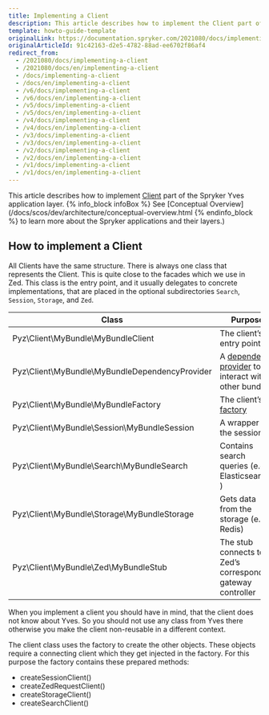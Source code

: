 ```yaml
---
title: Implementing a Client
description: This article describes how to implement the Client part of the Spryker Yves application layer.
template: howto-guide-template
originalLink: https://documentation.spryker.com/2021080/docs/implementing-a-client
originalArticleId: 91c42163-d2e5-4782-88ad-ee6702f86af4
redirect_from:
  - /2021080/docs/implementing-a-client
  - /2021080/docs/en/implementing-a-client
  - /docs/implementing-a-client
  - /docs/en/implementing-a-client
  - /v6/docs/implementing-a-client
  - /v6/docs/en/implementing-a-client
  - /v5/docs/implementing-a-client
  - /v5/docs/en/implementing-a-client
  - /v4/docs/implementing-a-client
  - /v4/docs/en/implementing-a-client
  - /v3/docs/implementing-a-client
  - /v3/docs/en/implementing-a-client
  - /v2/docs/implementing-a-client
  - /v2/docs/en/implementing-a-client
  - /v1/docs/implementing-a-client
  - /v1/docs/en/implementing-a-client
---
```


This article describes how to implement [Client](/docs/scos/dev/back-end-development/client/client.html) part of the Spryker Yves application layer.
{% info_block infoBox %}
See [Conceptual Overview](/docs/scos/dev/architecture/conceptual-overview.html
{% endinfo_block %} to learn more about the Spryker applications and their layers.)
## How to implement a Client
All Clients have the same structure. There is always one class that represents the Client. This is quite close to the facades which we use in Zed. This class is the entry point, and it usually delegates to concrete implementations, that are placed in the optional subdirectories `Search`, `Session`, `Storage`, and `Zed`.

| Class                                          | Purpose                                                      |
| ---------------------------------------------- | ------------------------------------------------------------ |
| Pyz\Client\MyBundle\MyBundleClient             | The client’s entry point                                     |
| Pyz\Client\MyBundle\MyBundleDependencyProvider | A [dependency provider](/docs/scos/dev/back-end-development/data-manipulation/data-interaction/defining-the-module-dependencies-dependency-provider.html) to interact with other bundles |
| Pyz\Client\MyBundle\MyBundleFactory            | The client’s [factory](/docs/scos/dev/back-end-development/factory/factory.html) |
| Pyz\Client\MyBundle\Session\MyBundleSession    | A wrapper for the session                                    |
| Pyz\Client\MyBundle\Search\MyBundleSearch      | Contains search queries (e.g. Elasticsearch )                |
| Pyz\Client\MyBundle\Storage\MyBundleStorage    | Gets data from the storage (e.g. Redis)                      |
| Pyz\Client\MyBundle\Zed\MyBundleStub           | The stub connects to Zed’s corresponding gateway controller  |

When you implement a client you should have in mind, that the client does not know about Yves. So you should not use any class from Yves there otherwise you make the client non-reusable in a different context.

The client class uses the factory to create the other objects. These objects require a connecting client which they get injected in the factory. For this purpose the factory contains these prepared methods:

* createSessionClient()
* createZedRequestClient()
* createStorageClient()
* createSearchClient()
